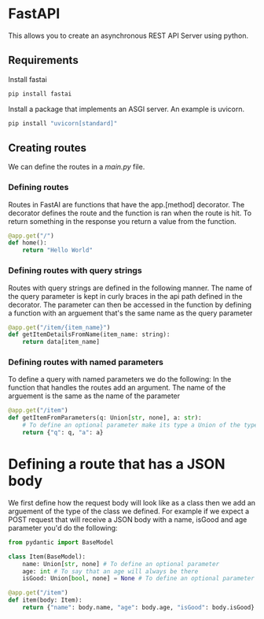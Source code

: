 # FastAPI
This allows you to create an asynchronous REST API Server using python.

## Requirements
Install fastai
```bash
pip install fastai
```
Install a package that implements an ASGI server. An example is uvicorn.
```bash
pip install "uvicorn[standard]"
```

## Creating routes 
We can define the routes in a *main.py* file. 

### Defining routes
Routes in FastAI are functions that have the app.[method] decorator. The decorator defines the route and the function is ran when the route is hit. To return something in the response you return a value from the function.
```python
@app.get("/")
def home():
    return "Hello World"
```

### Defining routes with query strings
Routes with query strings are defined in the following manner. The name of the query parameter is kept in curly braces in the api path defined in the decorator. The parameter can then be accessed in the function by defining a function with an arguement that's the same name as the query parameter
```python
@app.get("/item/{item_name}")
def getItemDetailsFromName(item_name: string):
    return data[item_name]
```

### Defining routes with named parameters
To define a query with named parameters we do the following: In the function that handles the routes add an argument. The name of the arguement is the same as the name of the parameter
```python
@app.get("/item")
def getItemFromParameters(q: Union[str, none], a: str):
    # To define an optional parameter make its type a Union of the type you expect it to be and None
    return {"q": q, "a": a}
```

# Defining a route that has a JSON body
We first define how the request body will look like as a class then we add an arguement of the type of the class we defined. For example if we expect a POST request that will receive a JSON body with a name, isGood and age parameter you'd do the following:
```python
from pydantic import BaseModel

class Item(BaseModel):
    name: Union[str, none] # To define an optional parameter
    age: int # To say that an age will always be there
    isGood: Union[bool, none] = None # To define an optional parameter but give it a default value

@app.get("/item")
def item(body: Item):
    return {"name": body.name, "age": body.age, "isGood": body.isGood}
```